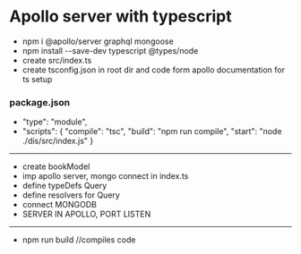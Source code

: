 # Apollo server with typescript
- npm i @apollo/server graphql mongoose
- npm install --save-dev typescript @types/node
- create src/index.ts
- create tsconfig.json in root dir and code form apollo documentation for ts setup


### package.json
-  "type": "module",
-  "scripts": {
    "compile": "tsc",
    "build": "npm run compile",
    "start": "node ./dis/src/index.js"
  }

--------------------------------------------
- create bookModel
- imp apollo server, mongo connect in index.ts
- define typeDefs Query
- define resolvers for Query
- connect MONGODB
- SERVER IN APOLLO, PORT LISTEN


--------------------------------------------
- npm run build //compiles code